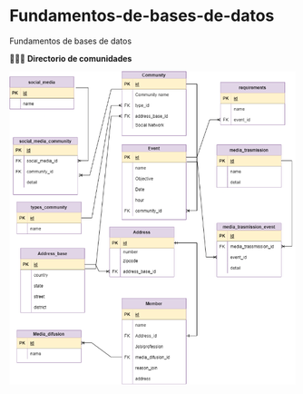 # Fundamentos-de-bases-de-datos
Fundamentos de bases de datos

💜👩‍💻 **Directorio de comunidades**

![alt text](https://github.com/ferre55/Fundamentos-de-bases-de-datos/blob/main/Directorio%20de%20comunidades.drawio.png)




